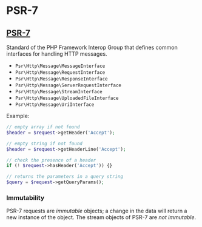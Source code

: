 # PSR-7

## [PSR-7](https://www.php-fig.org/psr/psr-7/)

Standard of the PHP Framework Interop Group that defines common interfaces for handling HTTP messages.

- `Psr\Http\Message\MessageInterface`
- `Psr\Http\Message\RequestInterface`
- `Psr\Http\Message\ResponseInterface`
- `Psr\Http\Message\ServerRequestInterface`
- `Psr\Http\Message\StreamInterface`
- `Psr\Http\Message\UploadedFileInterface`
- `Psr\Http\Message\UriInterface`

Example:

```php
// empty array if not found
$header = $request->getHeader('Accept');

// empty string if not found
$header = $request->getHeaderLine('Accept');

// check the presence of a header
if (! $request->hasHeader('Accept')) {}

// returns the parameters in a query string
$query = $request->getQueryParams();
```

### Immutability

PSR-7 requests are *immutable* objects; a change in the data will return a new instance of the object.
The stream objects of PSR-7 are *not immutable*.
